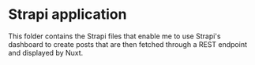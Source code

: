 # Strapi application

This folder contains the Strapi files that enable me to use Strapi's dashboard to create posts that are then fetched through a REST endpoint and displayed by Nuxt.
